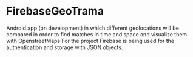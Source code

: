 # FirebaseGeoTrama

Android app (on development) in which different geolocations will be compared in order to find matches in time and space and visualize them with OpenstreetMaps
For the project Firebase is being used for the authentication and storage with JSON objects.
